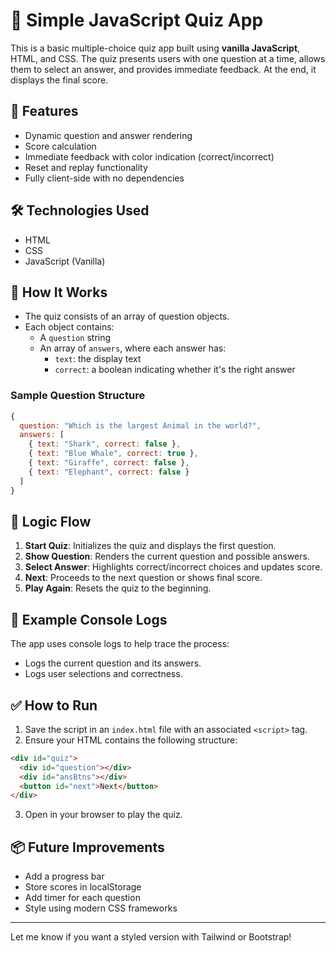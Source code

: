 

# 🧠 Simple JavaScript Quiz App

This is a basic multiple-choice quiz app built using **vanilla JavaScript**, HTML, and CSS. The quiz presents users with one question at a time, allows them to select an answer, and provides immediate feedback. At the end, it displays the final score.

## 🧩 Features

- Dynamic question and answer rendering
- Score calculation
- Immediate feedback with color indication (correct/incorrect)
- Reset and replay functionality
- Fully client-side with no dependencies

## 🛠️ Technologies Used

- HTML
- CSS
- JavaScript (Vanilla)

## 🚀 How It Works

- The quiz consists of an array of question objects.
- Each object contains:
  - A `question` string
  - An array of `answers`, where each answer has:
    - `text`: the display text
    - `correct`: a boolean indicating whether it's the right answer

### Sample Question Structure

```javascript
{
  question: "Which is the largest Animal in the world?",
  answers: [
    { text: "Shark", correct: false },
    { text: "Blue Whale", correct: true },
    { text: "Giraffe", correct: false },
    { text: "Elephant", correct: false }
  ]
}
```

## 🧠 Logic Flow

1. **Start Quiz**: Initializes the quiz and displays the first question.
2. **Show Question**: Renders the current question and possible answers.
3. **Select Answer**: Highlights correct/incorrect choices and updates score.
4. **Next**: Proceeds to the next question or shows final score.
5. **Play Again**: Resets the quiz to the beginning.

## 🧪 Example Console Logs

The app uses console logs to help trace the process:
- Logs the current question and its answers.
- Logs user selections and correctness.

## ✅ How to Run

1. Save the script in an `index.html` file with an associated `<script>` tag.
2. Ensure your HTML contains the following structure:
```html
<div id="quiz">
  <div id="question"></div>
  <div id="ansBtns"></div>
  <button id="next">Next</button>
</div>
```
3. Open in your browser to play the quiz.

## 📦 Future Improvements

- Add a progress bar
- Store scores in localStorage
- Add timer for each question
- Style using modern CSS frameworks

---

Let me know if you want a styled version with Tailwind or Bootstrap!
